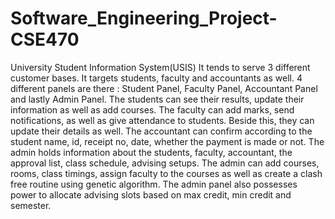 # Software_Engineering_Project-CSE470
University Student Information System(USIS)
It tends to serve 3 different customer bases. It targets students, faculty and accountants as well. 
4 different panels are there : Student Panel, Faculty Panel, Accountant Panel and lastly Admin Panel.
The students can see their results, update their information as well as add courses.
The faculty can add marks, send notifications, as well as give attendance to students. Beside this, they can update their details as well.
The accountant can confirm according to the student name, id, receipt no, date, whether the payment is made or not. 
The admin holds information about the students, faculty, accountant, the approval list, class schedule, advising setups.
The admin can add courses, rooms, class timings, assign faculty to the courses as well as create a clash free routine using genetic algorithm.
The admin panel also possesses power to allocate advising slots based on max credit, min credit and semester.
